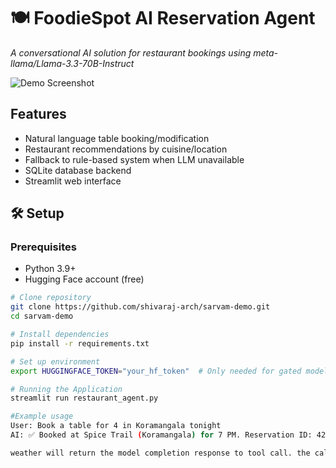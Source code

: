 # 🍽️ FoodieSpot AI Reservation Agent

*A conversational AI solution for restaurant bookings using meta-llama/Llama-3.3-70B-Instruct*

![Demo Screenshot](demo.gif) <!-- Add screenshot later -->

## Features
- Natural language table booking/modification
- Restaurant recommendations by cuisine/location
- Fallback to rule-based system when LLM unavailable
- SQLite database backend
- Streamlit web interface

## 🛠️ Setup

### Prerequisites
- Python 3.9+
- Hugging Face account (free)

```bash
# Clone repository
git clone https://github.com/shivaraj-arch/sarvam-demo.git
cd sarvam-demo

# Install dependencies
pip install -r requirements.txt

# Set up environment
export HUGGINGFACE_TOKEN="your_hf_token"  # Only needed for gated models

# Running the Application
streamlit run restaurant_agent.py

#Example usage
User: Book a table for 4 in Koramangala tonight
AI: ✅ Booked at Spice Trail (Koramangala) for 7 PM. Reservation ID: 42

weather will return the model completion response to tool call. the call can be subscribed to weather api.
